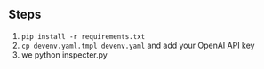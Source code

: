 ## Steps
1. `pip install -r requirements.txt`
2. `cp devenv.yaml.tmpl devenv.yaml` and add your OpenAI API key
3. we python inspecter.py